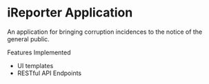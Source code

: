 iReporter Application
=======================

An application for bringing corruption incidences to the notice of the general
public.

Features Implemented
* UI templates
* RESTful API Endpoints



